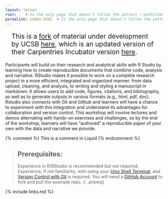 ```yaml
---
layout: lesson
root: .  # Is the only page that doesn't follow the pattern /:path/index.html
permalink: index.html  # Is the only page that doesn't follow the pattern /:path/index.html
---
```


<div style="font-size: 150%; margin: 20px;">This is a <a href="https://github.com/MonashDataFluency/r-rep-res-quarto">fork</a> of material under development by UCSB <a href="https://github.com/UCSBCarpentry/Reproducible-Publications-with-RStudio-Quarto">here</a>, which is an updated version of their Carpentries Incubator version <a href="https://github.com/carpentries-incubator/Reproducible-Publications-with-RStudio">here</a>.</div>

Participants will build on their research and analytical skills with R Studio by learning how to create reproducible documents that combine code, analysis and narrative. RStudio makes it possible to work on a complete research project in a more efficient, integrated and organized manner: from data upload, cleaning, and analysis, to writing and styling a manuscript in markdown. It allows users to add code, figures, citations, and bibliography, as well as to generate outputs in various formats (e.g., html, pdf, doc). Rstudio also connects with Git and Github and learners will have a chance to experiment with this integration and understand its advantages for collaboration and version control. This workshop will involve lectures and demos alternating with hands-on exercises and challenges, so by the end of the workshop, learners will have “authored” a reproducible paper of your own with the data and narrative we provide. 

<!-- this is an html comment -->

{% comment %} This is a comment in Liquid {% endcomment %}

> ## Prerequisites:
>
> Experience in R/RStudio is recommended but not required. Experience, if not familiarity, with using your <a href="https://swcarpentry.github.io/shell-novice/">Unix Shell Terminal</a>, and <a href="https://swcarpentry.github.io/git-novice/">Version Control with Git</a> is required. You will need a <a href="https://github.com/">GitHub Account</a> to fork and pull the example repo.
{: .prereq}

{% include links.md %}
